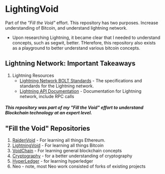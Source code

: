 # LightingVoid
Part of the *"Fill the Void"* effort. This repository has two purposes. Increase understanding of Bitcoin, and understand lightning network.

- Upon researching Lightning, it became clear that I needed to understand concepts, such as segwit, better.  THerefore, this repository also exists as a playground to better understand various bitcoin concepts.


## Lightning Network: Important Takeaways</h3>
1. Lightning Resources</h3>
    - [Lightning Network BOLT Standards](https://github.com/lightningnetwork/lightning-rfc/blob/master/00-introduction.md) - The specifications and standards for the Lightning network.
    - [Lightning API Documentation](http://api.lightning.community/) - Documentation for Lightning network, include RPC calls


##### This repository was part of my *"Fill the Void"* effort to understand Blockchain technology at an expert level.

## "Fill the Void" Repositories
1. [RaidenVoid](https://github.com/cybervoid/RaidenVoid) - For learning all things Ethereum.
2. [LightningVoid](https://github.com/cybervoid/LightningVoid) - For learning all things Bitcoin
3. [VoidChain](https://github.com/cybervoid/VoidChain) - For learning general blockchain concepts
4. [Cryptography](https://github.com/cybervoid/Cryptography) - for a better understanding of cryptography
5. [HyperLedger](https://github.com/cybervoid/HyperledgerRepository) - for learning hyperledger
6. Neo - note, most Neo work consisted of forks of existing projects
